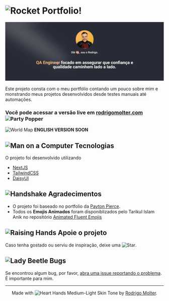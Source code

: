 # <img src="https://raw.githubusercontent.com/Tarikul-Islam-Anik/Animated-Fluent-Emojis/master/Emojis/Travel%20and%20places/Rocket.png" alt="Rocket" width="25" height="25" /> Portfolio!

![Banner Portfilio](/rodrigomolter/public/banner.png)

Este projeto consta com o meu portfólio contando um pouco sobre mim e monstrando meus projetos desenvolvidos desde testes manuais até automações.

### Você pode acessar a **versão live** em **[rodrigomolter.com](https://rodrigomolter.com/)** <img src="https://raw.githubusercontent.com/Tarikul-Islam-Anik/Animated-Fluent-Emojis/master/Emojis/Activities/Party%20Popper.png" alt="Party Popper" width="25" height="25" />

<img src="https://raw.githubusercontent.com/Tarikul-Islam-Anik/Animated-Fluent-Emojis/master/Emojis/Travel%20and%20places/World%20Map.png" alt="World Map" width="25" height="25" /> **ENGLISH VERSION SOON**

## <img src="https://raw.githubusercontent.com/Tarikul-Islam-Anik/Animated-Fluent-Emojis/master/Emojis/People%20with%20professions/Man%20Technologist%20Light%20Skin%20Tone.png" alt="Man on a Computer" width="25" height="25" /> Tecnologias

O projeto foi desenvolvido utilizando

- [NextJS](https://nextjs.org/)
- [TailwindCSS](https://tailwindcss.com/)
- [DaisyUI](https://daisyui.com/)

## <img src="https://raw.githubusercontent.com/Tarikul-Islam-Anik/Animated-Fluent-Emojis/master/Emojis/Hand%20gestures/Folded%20Hands%20Medium-Light%20Skin%20Tone.png" alt="Handshake" width="25" height="25" /> Agradecimentos

- O projeto foi baseado no portfolio da [Payton Pierce](https://www.paytonpierce.dev/).
- Todos os **Emojis Animados** foram disponiblizados pelo Tarikul Islam Anik no repositório [Animated Fluent Emojis](https://github.com/Tarikul-Islam-Anik/Animated-Fluent-Emojis)

## <img src="https://raw.githubusercontent.com/Tarikul-Islam-Anik/Animated-Fluent-Emojis/master/Emojis/Hand%20gestures/Raising%20Hands%20Medium-Light%20Skin%20Tone.png" alt="Raising Hands" width="25" height="25" /> Apoie o projeto

Caso tenha gostado ou serviu de inspiração, deixe uma <img src="https://raw.githubusercontent.com/Tarikul-Islam-Anik/Animated-Fluent-Emojis/master/Emojis/Travel%20and%20places/Star.png" alt="Star" width="25" height="25" />.

## <img src="https://raw.githubusercontent.com/Tarikul-Islam-Anik/Animated-Fluent-Emojis/master/Emojis/Animals/Lady%20Beetle.png" alt="Lady Beetle" width="25" height="25" /> Bugs

Se encontrou algum bug, por favor, [abra uma issue reportando o problema](https://github.com/rodrigomolter/portfolio/issues/new). É importante para mim.

<footer>
  <hr>
  <p align="center">
    Made with <img src="https://raw.githubusercontent.com/Tarikul-Islam-Anik/Animated-Fluent-Emojis/master/Emojis/Hand%20gestures/Heart%20Hands%20Medium-Light%20Skin%20Tone.png" alt="Heart Hands Medium-Light Skin Tone" width="25" height="25" /> by <a href="https://www.linkedin.com/in/rodrigo-molter/">Rodrigo Molter</a>.
  </p>
</footer>
